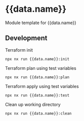 # {{data.name}}

Module template for {{data.name}}

## Development

Terraform init
```
npx nx run {{data.name}}:init
```

Terraform plan using test variables
```
npx nx run {{data.name}}:plan
```

Terraform apply using test variables
```
npx nx run {{data.name}}:test
```

Clean up working directory
```
npx nx run {{data.name}}:clean
```
